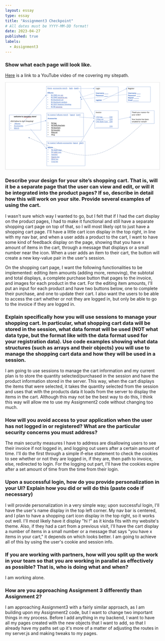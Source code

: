 ```yaml
---
layout: essay
type: essay
title: "Assignment3 Checkpoint"
# All dates must be YYYY-MM-DD format!
date: 2023-04-27
published: true
labels:
  - Assignment3
--- 
```


### Show what each page will look like.
[Here](https://youtube.com) is a link to a YouTube video of me covering my sitepath.

![sitemap](https://github.com/calebjchang/calebjchang.github.io/blob/main/essays/sitepath.PNG)

### Describe your design for your site’s shopping cart. That is, will it be a separate page that the user can view and edit, or will it be integrated into the product pages? If so, describe in detail how this will work on your site. Provide several examples of using the cart.
I wasn't sure which way I wanted to go, but I felt that if I had the cart display on the product pages, I had to make it functional and still have a separate shopping cart page on top of that, so I will most likely opt to just have a shopping cart page. I'll have a little cart icon display in the top right, in line with my nav bar, and when a user adds a product to the cart, I want to have some kind of feedback display on the page, showing that you have x amount of items in the cart, through a message that displays or a small number near the icon. When a user adds an item to their cart, the button will create a new key-value pair in the user's session.

On the shopping cart page, I want the following functionalities to be implemented: editing item amounts (adding more, removing), the subtotal and total displays, a complete purchase button that pages to the invoice, and images for each product in the cart. For the editing item amounts, I'll put an input for each product and have two buttons below, one to complete their purchase, and one to update their cart. I also want the users to be able to access the cart whether or not they are logged in, but only be able to go to the invoice if they are logged in.


### Explain specifically how you will use sessions to manage your shopping cart. In particular, what shopping cart data will be stored in the session, what data format will be used (NOT what data type, but the format like with the data format used for your registration data). Use code examples showing what data structures (such as arrays and their objects) you will use to manage the shopping cart data and how they will be used in a session.
I am going to use sessions to manage the cart information and my current plan is to store the quantity selected/purchased in the session and have the product information stored in the server. This way, when the cart displays the items that were selected, it takes the quantity selected from the session and uses that with the products data it loads from the server to display the items in the cart. Although this may not be the best way to do this, I think this way will allow me to use my Assignment2 code without changing too much.

### How will you avoid access to your application when the user has not logged in or registered? What are the particular security concerns you must address?
The main security measures I have to address are disallowing users to see their invoice if not logged in, and logging out users after a certain amount of time. I'll do the first through a simple if-else statement to check the cookies to see whether or not they are logged in, if they are, then path to invoice, else, redirected to login. For the logging out part, I'll have the cookies expire after a set amount of time from the time from their login.

### Upon a successful login, how do you provide personalization in your UI? Explain how you did or will do this (paste code if necessary)
I will provide personalization in a very simple way; upon successful login, I'll have the user's name display in the top left corner. My nav bar is centered, and I plan to have a shopping cart icon display in the top right, so it works out well. I'll most likely have it display "hi <name>!" as it kinda fits with my website's theme. Also, if they had a cart from a previous visit, I'll have the cart display a number of items in a small number or a message that says "you have x items in your cart," it depends on which looks better. I am going to achieve all of this by using the user's cookie and session info.

### If you are working with partners, how will you split up the work in your team so that you are working in parallel as effectively as possible? That is, who is doing what and when?
I am working alone.

### How are you approaching Assignment 3 differently than Assignment 2?
I am approaching Assignment3 with a fairly similar approach, as I am building upon my Assignment2 code, but I want to change two important things in my process. Before I add anything in my backend, I want to have all my pages created with the new objects that I want to add, so that I already have my paths set up it's more of a matter of adjusting the routes in my server.js and making tweaks to my pages. 
